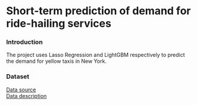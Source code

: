 # Short-term prediction of demand for ride-hailing services

### Introduction
The project uses Lasso Regression and LightGBM respectively to predict the demand for yellow taxis in New York.

### Dataset
[Data source](https://www1.nyc.gov/site/tlc/about/tlc-trip-record-data.page)  
[Data description](https://github.com/chenwenhang/Short-term-Prediction-of-Demand-for-Ride-hailing-Services/tree/master/lasso%20regression/data)